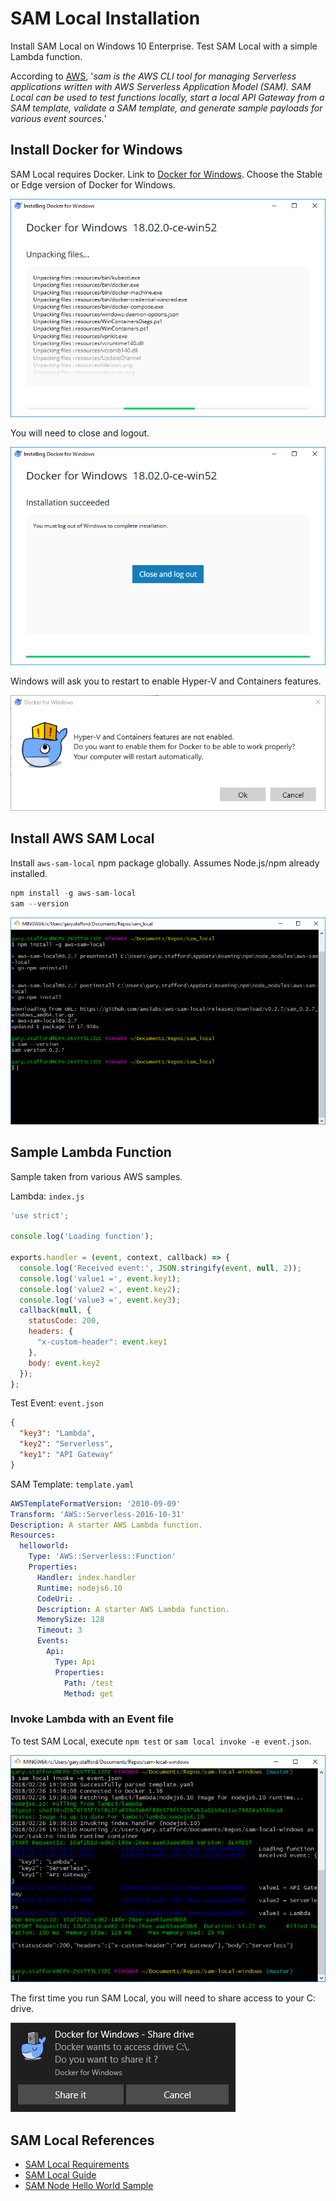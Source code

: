 # SAM Local Installation

Install SAM Local on Windows 10 Enterprise. Test SAM Local with a simple Lambda function.

According to [AWS](https://github.com/awslabs/aws-sam-local#sam-local-beta), '_sam is the AWS CLI tool for managing Serverless applications written with AWS Serverless Application Model (SAM). SAM Local can be used to test functions locally, start a local API Gateway from a SAM template, validate a SAM template, and generate sample payloads for various event sources._'

## Install Docker for Windows

SAM Local requires Docker. Link to [Docker for Windows](https://docs.docker.com/docker-for-windows/install/#download-docker-for-windows). Choose the Stable or Edge version of Docker for Windows.

![Docker](install_pics/SAM_Local_01.PNG)

You will need to close and logout.

![Docker](install_pics/SAM_Local_02.PNG)

Windows will ask you to restart to enable Hyper-V and Containers features.

![Docker](install_pics/SAM_Local_03.PNG)

## Install AWS SAM Local

Install `aws-sam-local` npm package globally. Assumes Node.js/npm already installed.

```javascript
npm install -g aws-sam-local
sam --version
```

![Node](install_pics/SAM_Local_07.PNG)

## Sample Lambda Function

Sample taken from various AWS samples.

Lambda: `index.js`

```javascript
'use strict';

console.log('Loading function');

exports.handler = (event, context, callback) => {
  console.log('Received event:', JSON.stringify(event, null, 2));
  console.log('value1 =', event.key1);
  console.log('value2 =', event.key2);
  console.log('value3 =', event.key3);
  callback(null, {
    statusCode: 200,
    headers: {
      "x-custom-header": event.key1
    },
    body: event.key2
  });
};
```

Test Event: `event.json`

```json
{
  "key3": "Lambda",
  "key2": "Serverless",
  "key1": "API Gateway"
}
```

SAM Template: `template.yaml`

```yaml
AWSTemplateFormatVersion: '2010-09-09'
Transform: 'AWS::Serverless-2016-10-31'
Description: A starter AWS Lambda function.
Resources:
  helloworld:
    Type: 'AWS::Serverless::Function'
    Properties:
      Handler: index.handler
      Runtime: nodejs6.10
      CodeUri: .
      Description: A starter AWS Lambda function.
      MemorySize: 128
      Timeout: 3
      Events:
        Api:
          Type: Api
          Properties:
            Path: /test
            Method: get
```

### Invoke Lambda with an Event file

To test SAM Local, execute `npm test` or `sam local invoke -e event.json`.

![Node](install_pics/SAM_Local_08.PNG)

The first time you run SAM Local, you will need to share access to your C: drive.

![Docker](install_pics/SAM_Local_06.PNG)

## SAM Local References

- [SAM Local Requirements](https://docs.aws.amazon.com/lambda/latest/dg/sam-cli-requirements.html)
- [SAM Local Guide](https://github.com/awslabs/aws-sam-local)
- [SAM Node Hello World Sample](https://github.com/awslabs/serverless-application-model/tree/master/examples/apps/hello-world)

